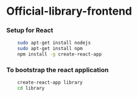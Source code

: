# Official-library-frontend
### Setup for React
```bash
    sudo apt-get install nodejs
    sudo apt-get install npm
    npm install -g create-react-app
```
### To bootstrap the react application
```bash
    create-react-app library
    cd library
```
